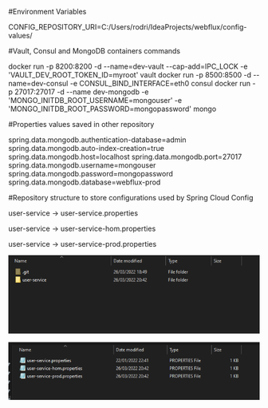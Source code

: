 #Environment Variables

CONFIG_REPOSITORY_URI=C:/Users/rodri/IdeaProjects/webflux/config-values/

#Vault, Consul and MongoDB containers commands

docker run -p 8200:8200 -d --name=dev-vault --cap-add=IPC_LOCK -e 'VAULT_DEV_ROOT_TOKEN_ID=myroot' vault
docker run -p 8500:8500 -d --name=dev-consul -e CONSUL_BIND_INTERFACE=eth0 consul
docker run -p 27017:27017 -d --name dev-mongodb -e 'MONGO_INITDB_ROOT_USERNAME=mongouser' -e 'MONGO_INITDB_ROOT_PASSWORD=mongopassword' mongo


#Properties values saved in other repository

spring.data.mongodb.authentication-database=admin
spring.data.mongodb.auto-index-creation=true
spring.data.mongodb.host=localhost
spring.data.mongodb.port=27017
spring.data.mongodb.username=mongouser
spring.data.mongodb.password=mongopassword
spring.data.mongodb.database=webflux-prod

#Repository structure to store configurations used by Spring Cloud Config

user-service -> user-service.properties

user-service -> user-service-hom.properties

user-service -> user-service-prod.properties

![img.png](img/img.png)

![img_1.png](img/img_1.png)